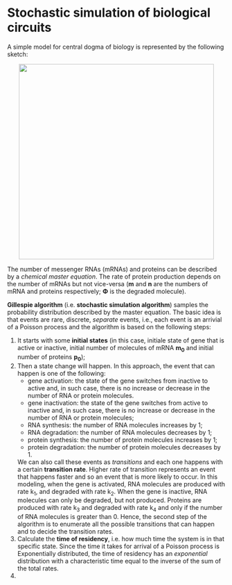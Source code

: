# Stochastic simulation of biological circuits
A simple model for central dogma of biology is represented by the following sketch:
<p align="center">
  <img 
    width="450"
    src="https://github.com/ManuelaCarriero/protein-synthesis-modeling/blob/main/Images/simplest_protein_synthesis_model_.jpg"
  >
</p>

The number of messenger RNAs (mRNAs) and proteins can be described by a *chemical master equation*. The rate of protein production depends on the number of mRNAs but not vice-versa (**m** and **n** are the numbers of mRNA and proteins respectively; **Φ** is the degraded molecule).

**Gillespie algorithm** (i.e. **stochastic simulation algorithm**) samples the probability distribution described by the master equation. The basic idea is that events are rare, discrete, *separate* events, i.e., each event is an arrivial of a Poisson process and the algorithm is based on the following steps:
1. It starts with some **initial states** (in this case, initiale state of gene that is active or inactive, initial number of molecules of mRNA **m<sub>0</sub>** and initial number of proteins **p<sub>0</sub>**); 
2. Then a state change will happen. In this approach, the event that can happen is one of the following: 
    * gene activation: the state of the gene switches from inactive to active and, in such case, there is no increase or decrease in the number of RNA or protein molecules.   
    * gene inactivation: the state of the gene switches from active to inactive and, in such case, there is no increase or decrease in the number of RNA or protein molecules;     
    * RNA synthesis: the number of RNA molecules increases by 1;  
    * RNA degradation: the number of RNA molecules decreases by 1;
    * protein synthesis: the number of protein molecules increases by 1; 
    * protein degradation: the number of protein molecules decreases by 1.</ul>
We can also call these events as *transitions* and each one happens with a certain **transition rate**. Higher rate of transition represents an event that happens faster and so an event that is more likely to occur. In this modeling, when the gene is activated, RNA molecules are produced with rate k<sub>1</sub>, and degraded with rate k<sub>2</sub>. When the gene is inactive, RNA molecules can only be degraded, but not produced. Proteins are produced with rate k<sub>3</sub> and degraded with rate k<sub>4</sub> and only if the number of RNA molecules is greater than 0. 
Hence, the second step of the algorithm is to enumerate all the possible transitions that can happen and to decide the transition rates.
4. Calculate the **time of residency**, i.e. how much time the system is in that specific state. Since the time it takes for arrival of a Poisson process is Exponentially distributed, the time of residency has an *exponential* distribution with a characteristic time equal to the inverse of the sum of the total rates. 
5.
